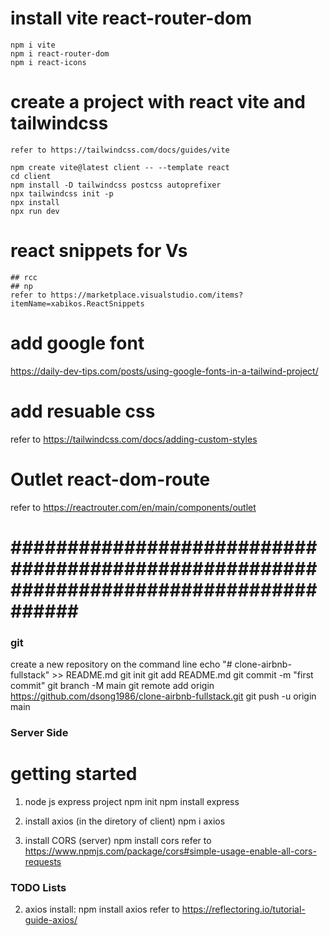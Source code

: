 # install vite  react-router-dom 
    npm i vite
    npm i react-router-dom
    npm i react-icons

# create a project with react vite and tailwindcss
    refer to https://tailwindcss.com/docs/guides/vite

    npm create vite@latest client -- --template react
    cd client
    npm install -D tailwindcss postcss autoprefixer
    npx tailwindcss init -p
    npx install
    npx run dev
  

# react snippets for Vs
    ## rcc
    ## np
    refer to https://marketplace.visualstudio.com/items?itemName=xabikos.ReactSnippets


# add google font 
https://daily-dev-tips.com/posts/using-google-fonts-in-a-tailwind-project/



 # add resuable css 
 refer to  https://tailwindcss.com/docs/adding-custom-styles


# Outlet  react-dom-route
refer to https://reactrouter.com/en/main/components/outlet

# ####################################################################################### #

 ### git
 create a new repository on the command line
echo "# clone-airbnb-fullstack" >> README.md
git init
git add README.md
git commit -m "first commit"
git branch -M main
git remote add origin https://github.com/dsong1986/clone-airbnb-fullstack.git
git push -u origin main






### Server Side
# getting started
1. node js express project
npm init
npm install express

2. install axios (in the diretory of client)
npm i axios

3. install CORS (server)
npm install cors
refer to https://www.npmjs.com/package/cors#simple-usage-enable-all-cors-requests


 ### TODO Lists

 2. axios 
 install: npm install axios
 refer to  https://reflectoring.io/tutorial-guide-axios/
